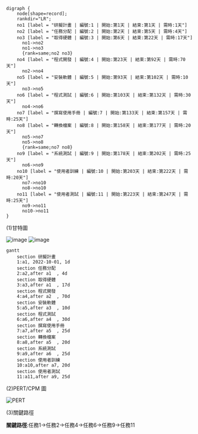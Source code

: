 ```graphviz
digraph {
	node[shape=record];
	rankdir="LR";
    no1 [label = "研擬計畫 | 編號:1 | 開始:第1天 | 結束:第1天 | 需時:1天"]
    no2 [label = "任務分配 | 編號:2 | 開始:第2天 | 結束:第5天 | 需時:4天"]
    no3 [label = "取得硬體 | 編號:3 | 開始:第6天 | 結束:第22天 | 需時:17天"]
      no1->no2
      no1->no3
      {rank=same;no2 no3}
    no4 [label = "程式開發 | 編號:4 | 開始:第23天 | 結束:第92天 | 需時:70天"]
      no2->no4
    no5 [label = "安裝軟體 | 編號:5 | 開始:第93天 | 結束:第102天 | 需時:10天"]
      no3->no5
    no6 [label = "程式測試 | 編號:6 | 開始:第103天 | 結束:第132天 | 需時:30天"]
      no4->no6
    no7 [label = "撰寫使用手冊 | 編號:7 | 開始:第133天 | 結束:第157天 | 需時:25天"]
    no8 [label = "轉換檔案 | 編號:8 | 開始:第158天 | 結束:第177天 | 需時:20天"]
      no5->no7
      no5->no8
      {rank=same;no7 no8}
    no9 [label = "系統測試 | 編號:9 | 開始:第178天 | 結束:第202天 | 需時:25天"]
      no6->no9
    no10 [label = "使用者訓練 | 編號:10 | 開始:第203天 | 結束:第222天 | 需時:20天"]
      no7->no10
      no8->no10 
    no11 [label = "使用者測試 | 編號:11 | 開始:第223天 | 結束:第247天 | 需時:25天"]
      no9->no11
      no10->no11
}
```

(1)甘特圖

![image](https://user-images.githubusercontent.com/113968695/193867954-30f4c484-2fb1-4914-8cd1-dfc1189e5cf2.png)
![image](https://user-images.githubusercontent.com/113968695/193868005-0d34bbae-e4b1-4b83-b933-9b7f8d147bde.png)

```mermaid
gantt
    section 研擬計畫
    1:a1, 2022-10-01, 1d
    section 任務分配
    2:a2,after a1  , 4d
    section 取得硬體
    3:a3,after a1  , 17d
    section 程式開發
    4:a4,after a2  , 70d 
    section 安裝軟體
    5:a5,after a3  , 10d
    section 程式測試
    6:a6,after a4  , 30d
    section 撰寫使用手冊
    7:a7,after a5  , 25d
    section 轉換檔案
    8:a8,after a5  , 20d
    section 系統測試
    9:a9,after a6  , 25d
    section 使用者訓練
    10:a10,after a7, 20d
    section 使用者測試
    11:a11,after a9, 25d
```

(2)PERT/CPM 圖

![PERT](PERT圖.jpg "PERT")

(3)關鍵路徑

**關鍵路徑**:任務1->任務2->任務4->任務6->任務9->任務11
